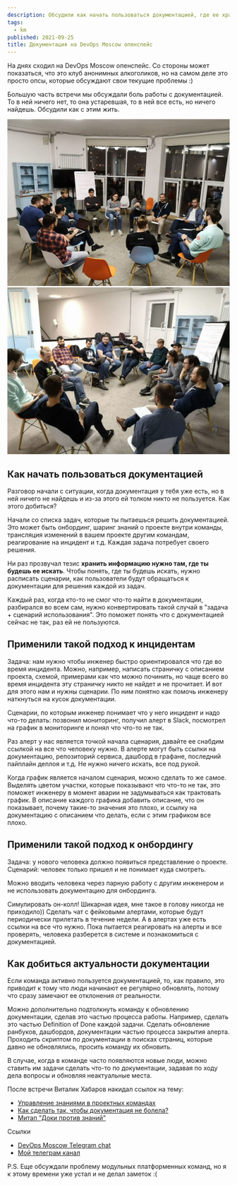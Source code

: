 ```yaml
---
description: Обсудили как начать пользоваться документацией, где ее хранить, держать актуальной, и интегрировать с процессом решения инцидентов.
tags:
  - km
published: 2021-09-25
title: Документация на DevOps Moscow опенспейс
---
```


На днях сходил на DevOps Moscow опенспейс. Со стороны может показаться, что это клуб анонимных алкоголиков, но на самом деле это просто опсы, которые обсуждают свои текущие проблемы :)

Большую часть встречи мы обсуждали боль работы с документацией. То в ней ничего нет, то она устаревшая, то в ней все есть, но ничего найдешь. Обсудили как с этим жить.

![2021-09-21-photo-1.webp](../../../assets/images/2021-09-21-photo-1.webp)
![2021-09-21-photo-2.webp](../../../assets/images/2021-09-21-photo-2.webp)

## Как начать пользоваться документацией
Разговор начали с ситуации,  когда документация у тебя уже есть, но в ней ничего не найдешь и из-за этого ей толком никто не пользуется.  Как этого добиться?

Начали со списка задач, которые ты пытаешься решить документацией. Это может быть онбординг, шаринг знаний о проекте внутри команды, трансляция изменений в вашем проекте другим командам, реагирование на инцидент и т.д. Каждая задача потребует своего решения.

Ни раз прозвучал тезис **хранить информацию нужно там, где ты будешь ее искать**. Чтобы понять, где ты будешь искать, нужно расписать сценарии, как пользователи будут обращаться к  документации для решения каждой из задач. 

Каждый раз, когда кто-то не смог что-то найти в документации, разбирался во всем сам, нужно конвертировать такой случай в "задача + сценарий использования". Это поможет понять что с документацией сейчас не так, раз ей не пользуются.

## Применили такой подход к инцидентам
Задача: нам нужно чтобы инженер быстро ориентировался что где во время инцидента. Можно, например, написать страничку с описанием проекта, схемой, примерами как что можно починить, но чаще всего во время инцидента эту страничку никто не найдет и не прочитает. И вот для этого нам и нужны сценарии. По ним понятно как помочь инженеру наткнуться на кусок документации.

Сценарии, по которым инженер понимает что у него инцидент и надо что-то делать: позвонил мониторинг, получил алерт в Slack, посмотрел на график в мониторинге и понял что что-то не так.

Раз алерт у нас является точкой начала сценария, давайте ее снабдим ссылкой на все что человеку нужно. В алерте могут быть ссылки на документацию, репозиторий сервиса, дашборд в графане, последний пайплайн деплоя и т.д. Не нужно ничего искать, все под рукой.

Когда график является началом сценария, можно сделать то же самое. Выделять цветом участки, которые показывают что что-то не так, это поможет инженеру в момент аварии не задумываться как трактовать график. В описание каждого графика добавить описание, что он показывает, почему такие-то значения это плохо, и ссылку на документацию с описанием что делать, если с этим графиком все плохо.

## Применили такой подход к онбордингу
Задача: у нового человека должно появиться представление о проекте.
Сценарий: человек только пришел и не понимает куда смотреть.

Можно вводить человека через парную работу с другим инженером и не использовать документацию для онбординга.

Симулировать он-колл! Шикарная идея, мне такое в голову никогда не приходило))
Сделать чат с фейковыми алертами, которые будут периодически прилетать в течение недели. А в алертах уже есть ссылки на все что нужно. Пока пытается реагировать на алерты и все проверять, человека разберется в системе и познакомиться с документацией.

## Как добиться актуальности документации
Если команда активно пользуется документацией, то, как правило, это приводит к тому что люди начинают ее регулярно обновлять, потому что сразу замечают ее отклонения от реальности.

Можно дополнительно подтолкнуть команду к обновлению документации, сделав это частью процесса работы. Например, сделать это частью Definition of Done каждой задачи. Сделать обновление ранбуков, дашбордов, документации частью процесса закрытия алерта. Проходить скриптом по документации в поисках страниц, которые давно не обновлялись, просить команду их обновить.

В случае, когда в команде часто появляются новые люди, можно ставить им задачи сделать что-то по документации, задавая по ходу дела вопросы и обновляя неактуальные места.

После встречи Виталик Хабаров накидал ссылок на тему:
- [Управление знаниями в проектных командах](https://github.com/NickVolynkin/teamleadconf-19/blob/master/source/km-meetup.md)
- [Как сделать так, чтобы документация не болела?](https://docops-hq.github.io/conf/teamleadconf/20/documentation_challenges/)
- [Митап "Доки против знаний"](https://drive.google.com/drive/folders/1hlcBGFPBaFSM9D7gOaFboF3hphd72BWR)

Ссылки
- [DevOps Moscow Telegram chat](https://t.me/devopsmoscow)
- [Мой телеграм канал](https://t.me/aladmit_world)

P.S. Еще обсуждали проблему модульных платформенных команд, но я к этому времени уже устал и не делал заметок :(
